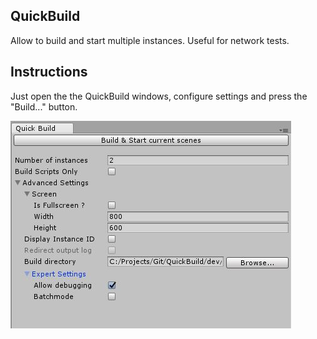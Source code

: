## QuickBuild
Allow to build and start multiple instances. Useful for network tests.

## Instructions
Just open the the QuickBuild windows, configure settings and press the "Build..." button.

![](./Editor/Medias/Screen.JPG) 